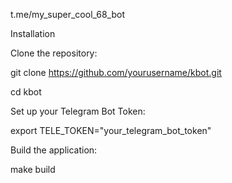 t.me/my_super_cool_68_bot



Installation

Clone the repository:

git clone https://github.com/yourusername/kbot.git

cd kbot

Set up your Telegram Bot Token:

export TELE_TOKEN="your_telegram_bot_token"

Build the application:

make build
